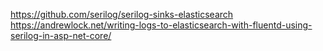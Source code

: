 ﻿https://github.com/serilog/serilog-sinks-elasticsearch
https://andrewlock.net/writing-logs-to-elasticsearch-with-fluentd-using-serilog-in-asp-net-core/
